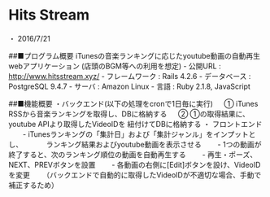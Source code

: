 
# Hits Stream

・ 2016/7/21

##■プログラム概要
    iTunesの音楽ランキングに応じたyoutube動画の自動再生webアプリケーション
    (店頭のBGM等への利用を想定)
        - 公開URL : http://www.hitsstream.xyz/
        - フレームワーク : Rails 4.2.6
        - データベース : PostgreSQL 9.4.7 
        - サーバ : Amazon Linux
        - 言語 : Ruby 2.1.8, JavaScript

##■機能概要
    ・バックエンド(以下の処理をcronで1日毎に実行)
    　 ① iTunes RSSから音楽ランキングを取得し、DBに格納する
    　 ② ①の取得結果に、youtube APIより取得したVideoIDを 紐付けてDBに格納する 
    ・ フロントエンド
    　　- iTunesランキングの「集計日」および「集計ジャンル」をインプットとし、
    　　　ランキング結果およびyoutube動画を表示させる
    　　- 1つの動画が終了すると、次のランキング順位の動画を自動再生する
    　　- 再生・ポーズ、NEXT、PREVボタンを設置
    　　- 各動画の右側に[Edit]ボタンを設け、VideoIDを変更
    　　（バックエンドで自動的に取得したVideoIDが不適切な場合、手動で補正するため）

